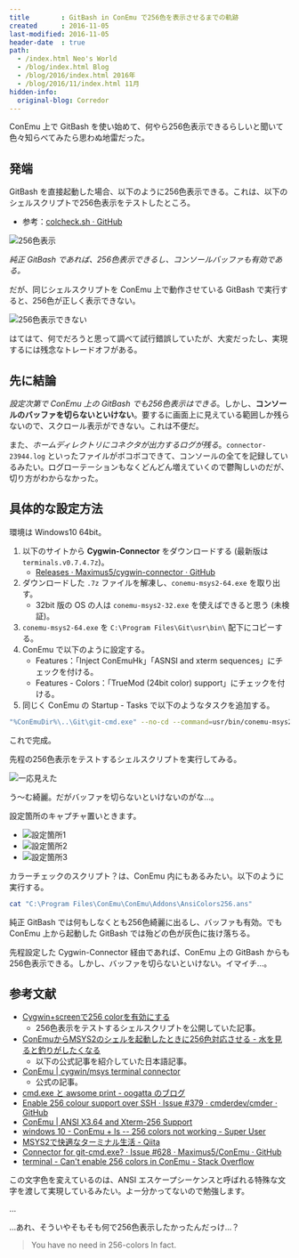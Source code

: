 ```yaml
---
title        : GitBash in ConEmu で256色を表示させるまでの軌跡
created      : 2016-11-05
last-modified: 2016-11-05
header-date  : true
path:
  - /index.html Neo's World
  - /blog/index.html Blog
  - /blog/2016/index.html 2016年
  - /blog/2016/11/index.html 11月
hidden-info:
  original-blog: Corredor
---
```


ConEmu 上で GitBash を使い始めて、何やら256色表示できるらしいと聞いて色々知らべてみたら思わぬ地雷だった。

## 発端

GitBash を直接起動した場合、以下のように256色表示できる。これは、以下のシェルスクリプトで256色表示をテストしたところ。

- 参考：[colcheck.sh · GitHub](https://gist.github.com/rcmdnk/6457780#file-colcheck-sh)

![256色表示](05-01-01.png)

_純正 GitBash であれば、256色表示できるし、コンソールバッファも有効である。_

だが、同じシェルスクリプトを ConEmu 上で動作させている GitBash で実行すると、256色が正しく表示できない。

![256色表示できない](05-01-02.png)

はてはて、何でだろうと思って調べて試行錯誤していたが、大変だったし、実現するには残念なトレードオフがある。

## 先に結論

_設定次第で ConEmu 上の GitBash でも256色表示はできる_。しかし、**コンソールのバッファを切らないといけない**。要するに画面上に見えている範囲しか残らないので、スクロール表示ができない。これは不便だ。

また、_ホームディレクトリにコネクタが出力するログが残る_。`connector-23944.log` といったファイルがボコボコできて、コンソールの全てを記録しているみたい。ログローテーションもなくどんどん増えていくので鬱陶しいのだが、切り方がわからなかった。

## 具体的な設定方法

環境は Windows10 64bit。

1. 以下のサイトから **Cygwin-Connector** をダウンロードする (最新版は `terminals.v0.7.4.7z`)。
    - [Releases · Maximus5/cygwin-connector · GitHub](https://github.com/Maximus5/cygwin-connector/releases)
2. ダウンロードした `.7z` ファイルを解凍し、`conemu-msys2-64.exe` を取り出す。
    - 32bit 版の OS の人は `conemu-msys2-32.exe` を使えばできると思う (未検証)。
3. `conemu-msys2-64.exe` を `C:\Program Files\Git\usr\bin\` 配下にコピーする。
4. ConEmu で以下のように設定する。
    - Features：「Inject ConEmuHk」「ASNSI and xterm sequences」にチェックを付ける。
    - Features - Colors：「TrueMod (24bit color) support」にチェックを付ける。
5. 同じく ConEmu の Startup - Tasks で以下のようなタスクを追加する。

```bash
"%ConEmuDir%\..\Git\git-cmd.exe" --no-cd --command=usr/bin/conemu-msys2-64.exe -l -cur_console:h0
```

これで完成。

先程の256色表示をテストするシェルスクリプトを実行してみる。

![一応見えた](05-01-06.png)

う～む綺麗。だがバッファを切らないといけないのがな…。

設定箇所のキャプチャ置いときます。

- ![設定箇所1](05-01-03.png)
- ![設定箇所2](05-01-04.png)
- ![設定箇所3](05-01-05.png)

カラーチェックのスクリプト？は、ConEmu 内にもあるみたい。以下のように実行する。

```bash
cat "C:\Program Files\ConEmu\ConEmu\Addons\AnsiColors256.ans"
```

純正 GitBash では何もしなくとも256色綺麗に出るし、バッファも有効。でも ConEmu 上から起動した GitBash では殆どの色が灰色に抜け落ちる。

先程設定した Cygwin-Connector 経由であれば、ConEmu 上の GitBash からも256色表示できる。しかし、バッファを切らないといけない。イマイチ…。

## 参考文献

- [Cygwin+screenで256 colorを有効にする](http://rcmdnk.github.io/blog/2013/09/05/computer-cygwin-putty-vim/)
  - 256色表示をテストするシェルスクリプトを公開していた記事。
- [ConEmuからMSYS2のシェルを起動したときに256色対応させる - 水を見ると釣りがしたくなる](http://e8l.hatenablog.com/entry/2016/03/24/161206)
  - 以下の公式記事を紹介していた日本語記事。
- [ConEmu | cygwin/msys terminal connector](http://conemu.github.io/en/CygwinMsysConnector.html)
  - 公式の記事。
- [cmd.exe と awsome print - oogatta のブログ](http://oogatta.hatenadiary.jp/entry/2014/04/05/111408)
- [Enable 256 colour support over SSH · Issue #379 · cmderdev/cmder · GitHub](https://github.com/cmderdev/cmder/issues/379)
- [ConEmu | ANSI X3.64 and Xterm-256 Support](http://conemu.github.io/en/AnsiEscapeCodes.html#Xterm_256_color_map)
- [windows 10 - ConEmu + ls -- 256 colors not working - Super User](http://superuser.com/questions/1030047/conemu-ls-256-colors-not-working)
- [MSYS2で快適なターミナル生活 - Qiita](http://qiita.com/Ted-HM/items/4f2feb9fdacb6c72083c)
- [Connector for git-cmd.exe? · Issue #628 · Maximus5/ConEmu · GitHub](https://github.com/Maximus5/ConEmu/issues/628)
- [terminal - Can't enable 256 colors in ConEmu - Stack Overflow](http://stackoverflow.com/questions/12913392/cant-enable-256-colors-in-conemu)

この文字色を変えているのは、ANSI エスケープシーケンスと呼ばれる特殊な文字を渡して実現しているみたい。よー分かってないので勉強します。

…

…あれ、そういやそもそも何で256色表示したかったんだっけ…？

> You have no need in 256-colors In fact.
